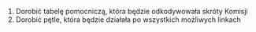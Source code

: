 1. Dorobić tabelę pomocniczą, która będzie odkodywowała skróty Komisji
2. Dorobić pętle, która będzie działała po wszystkich możliwych linkach
